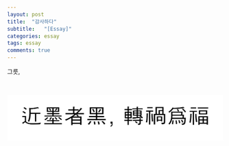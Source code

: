```yaml
---
layout: post
title:  "감사하다"
subtitle:   "[Essay]"
categories: essay
tags: essay
comments: true
---
```


그릇,

<br>

[![근무자흑,전화위복](/assets/img/2024/근무자흑,전화위복.png)]()
